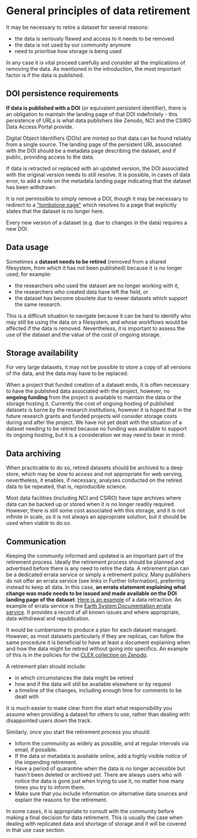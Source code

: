 # General principles of data retirement

It may be necessary to retire a dataset for several reasons:

- the data is seriously flawed and access to it needs to be removed
- the data is not used by our community anymore
- need to prioritise how storage is being used

In any case it is vital proceed carefully and consider all the implications of removing the data. As mentioned in the introduction, the most important factor is if the data is published.

## DOI persistence requirements

**If data is published with a DOI** (or equivalent persistent identifier), there is an obligation to maintain the landing page of that DOI indefinitely - this persistence of URLs is what data publishers like Zenodo, NCI and the CSIRO Data Access Portal provide. 

Digital Object Identifiers (DOIs) are minted so that data can be found reliably from a single source. The landing page of the persistent URL associated with the DOI should be a metadata page describing the dataset, and if public, providing access to the data.

If data is retracted or replaced with an updated version, the DOI associated with the original version needs to still resolve. It is possible, in cases of data error, to add a note on the metadata landing page indicating that the dataset has been withdrawn.

It is not permissible to simply remove a DOI, though it may be necessary to redirect to a ["tombstone page"](https://support.datacite.org/docs/tombstone-pages) which resolves to a page that explicitly states that the dataset is no longer here.

Every new version of a dataset (e.g. due to changes in the data) requires a new DOI.

## Data usage

Sometimes a **dataset needs to be retired** (removed from a shared filesystem, from which it has not been published) because it is no longer used, for example:
- the researchers who used the dataset are no longer working with it, 
- the researchers who created data have left the field, or 
- the dataset has become obsolete due to newer datasets which support the same research. 

This is a difficult situation to navigate because it can be hard to identify who may still be using the data on a filesystem, and whose workflows would be affected if the data is removed. Nevertheless, it is important to assess the use of the dataset and the value of the cost of ongoing storage.

## Storage availability

For very large datasets, it may not be possible to store a copy of all versions of the data, and the data may have to be replaced.

When a project that funded creation of a dataset ends, it is often necessary to have the published data associated with the project, however, no **ongoing funding** from the project is available to maintain the data or the storage hosting it. Currently the cost of ongoing hosting of published datasets is borne by the research institutions, however it is hoped that in the future research grants and funded projects will consider storage costs during and after the project.
We have not yet dealt with the situation of a dataset needing to be retired because no funding was available to support its ongoing hosting, but it is a consideration we may need to bear in mind.

## Data archiving

When practicable to do so, retired datasets should be archived to a deep store, which may be slow to access and not appropriate for web serving, nevertheless, it enables, if necessary, analyses conducted on the retired data to be repeated, that is, reproducible science.

Most data facilities (including NCI and CSIRO) have tape archives where data can be backed up or stored when it is no longer readily required. However, there is still some cost associated with this storage, and it is not infinite in scale, so it is not always an appropriate solution, but it should be used when viable to do so.

## Communication

Keeping the community informed and updated is an important part of the retirement process.
Ideally the retirement process should be planned and advertised before there is any need to retire the data.
A retirement plan can be a dedicated errata service or simply a retirement policy.
Many publishers do not offer an errata service (see links in Further Information), preferring instead to keep all data. In this case, **an errata statement explaining what change was made needs to be issued and made available on the DOI landing page of the dataset**. [Here is an example](https://research.jcu.edu.au/data/published/1507eae78675ccfb3843eb9d004cbb96/) of a data retraction.
An example of errata service is the [Earth System Documentation errata service](https://errata.es-doc.org/static/index.html). It provides a record of all known issues and where appropriate, data withdrawal and republication. 

It would be cumbersome to produce a plan for each dataset managed. However, as most datasets particularly if they are replicas, can follow the same procedure it is beneficial to have at least a document explaining when and how the data might be retired without going into specifics. An example of this is in the policies for the [CLEX collection on Zenodo](https://zenodo.org/communities/arc-coe-clex-data/about/#retention_policy).

<!-- COMMENT!!!! once we have a similar policy for the ACS reference collection we could maybe use that as an example instead !!! -->

A retirement plan should include:
- in which circumstances the data might be retired
- how and if the data will still be available elsewhere or by request
- a timeline of the changes, including enough time for comments to be dealt with 

It is much easier to make clear from the start what responsibility you assume when providing a dataset for others to use, rather than dealing with disappointed users down the track.

Similarly, once you start the retirement process you should:
* Inform the community as widely as possible, and at regular intervals via email, if possible.
* If the data or metadata is available online, add a highly visible notice of the impending retirement.
* Have a period of quarantine when the data is no longer accessible but hasn't been deleted or archived yet. There are always users who will notice the data is gone just when trying to use it, no matter how many times you try to inform them.
* Make sure that you include information on alternative data sources and explain the reasons for the retirement.

In some cases, it is appropriate to consult with the community before making a final decision for data retirement. This is usually the case when dealing with replicated data and shortage of storage and it will be covered in that use case section. 


